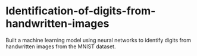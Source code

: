 # Identification-of-digits-from-handwritten-images
Built a machine learning model using neural networks to identify digits from handwritten
images from the MNIST dataset.
